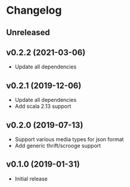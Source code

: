 # Changelog

## Unreleased

## v0.2.2 (2021-03-06)

- Update all dependencies

## v0.2.1 (2019-12-06)

- Update all dependencies
- Add scala 2.13 support

## v0.2.0 (2019-07-13)

- Support various media types for json format
- Add generic thrift/scrooge support

## v0.1.0 (2019-01-31)

- Initial release